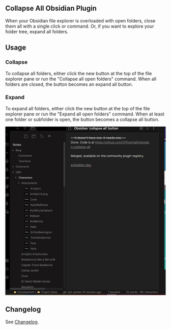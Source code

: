 ## Collapse All Obsidian Plugin

When your Obsidian file explorer is overloaded with open folders, close them all with a single click or command. Or, if you want to explore your folder tree, expand all folders.

## Usage

### Collapse

To collapse all folders, either click the new button at the top of the file explorer pane or run the "Collapse all open folders" command. When all folders are closed, the button becomes an expand all button.

### Expand

To expand all folders, either click the new button at the top of the file explorer pane or run the "Expand all open folders" command. When at least one folder or subfolder is open, the button becomes a collapse all button.

![CollapseAll](docs/CollapseAll.gif)

## Changelog

See [Changelog](CHANGELOG.md).
